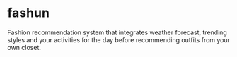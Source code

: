 # fashun
Fashion recommendation system that integrates weather forecast, trending styles and your activities for the day before recommending outfits from your own closet.

